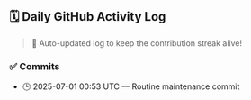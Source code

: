 ## 🗓️ Daily GitHub Activity Log

> 🤖 Auto-updated log to keep the contribution streak alive!

### ✅ Commits

- 🕒 2025-07-01 00:53 UTC — Routine maintenance commit

